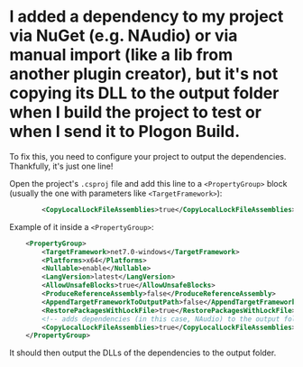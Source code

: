 # I added a dependency to my project via NuGet (e.g. NAudio) or via manual import (like a lib from another plugin creator), but it's not copying its DLL to the output folder when I build the project to test or when I send it to Plogon Build.

To fix this, you need to configure your project to output the dependencies. Thankfully, it's just one line!

Open the project's `.csproj` file and add this line to a `<PropertyGroup>` block (usually the one with parameters like `<TargetFramework>`):

```xml
        <CopyLocalLockFileAssemblies>true</CopyLocalLockFileAssemblies>
```

Example of it inside a `<PropertyGroup>`:

```xml
    <PropertyGroup>
        <TargetFramework>net7.0-windows</TargetFramework>
        <Platforms>x64</Platforms>
        <Nullable>enable</Nullable>
        <LangVersion>latest</LangVersion>
        <AllowUnsafeBlocks>true</AllowUnsafeBlocks>
        <ProduceReferenceAssembly>false</ProduceReferenceAssembly>
        <AppendTargetFrameworkToOutputPath>false</AppendTargetFrameworkToOutputPath>
        <RestorePackagesWithLockFile>true</RestorePackagesWithLockFile>
        <!-- adds dependencies (in this case, NAudio) to the output folder-->
        <CopyLocalLockFileAssemblies>true</CopyLocalLockFileAssemblies>
    </PropertyGroup>
```

It should then output the DLLs of the dependencies to the output folder.

